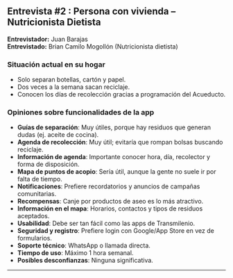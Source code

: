 ## Entrevista #2 : Persona con vivienda – Nutricionista Dietista  

**Entrevistador:** Juan Barajas  
**Entrevistado:** Brian Camilo Mogollón (Nutricionista dietista)  

### Situación actual en su hogar  
- Solo separan botellas, cartón y papel.  
- Dos veces a la semana sacan reciclaje.  
- Conocen los días de recolección gracias a programación del Acueducto.  

### Opiniones sobre funcionalidades de la app  

- **Guías de separación**: Muy útiles, porque hay residuos que generan dudas (ej. aceite de cocina).  
- **Agenda de recolección**: Muy útil; evitaría que rompan bolsas buscando reciclaje.  
- **Información de agenda**: Importante conocer hora, día, recolector y forma de disposición.  
- **Mapa de puntos de acopio**: Sería útil, aunque la gente no suele ir por falta de tiempo.  
- **Notificaciones**: Prefiere recordatorios y anuncios de campañas comunitarias.  
- **Recompensas**: Canje por productos de aseo es lo más atractivo.  
- **Información en el mapa**: Horarios, contactos y tipos de residuos aceptados.  
- **Usabilidad**: Debe ser tan fácil como las apps de Transmilenio.  
- **Seguridad y registro**: Prefiere login con Google/App Store en vez de formularios.  
- **Soporte técnico**: WhatsApp o llamada directa.  
- **Tiempo de uso**: Máximo 1 hora semanal.  
- **Posibles desconfianzas**: Ninguna significativa.  

---